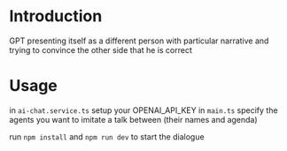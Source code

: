# Introduction
GPT presenting itself as a different person with particular narrative and trying to convince the other side that he is correct


# Usage
in `ai-chat.service.ts` setup your OPENAI_API_KEY
in `main.ts` specify the agents you want to imitate a talk between (their names and agenda)

run `npm install` and `npm run dev` to start the dialogue
